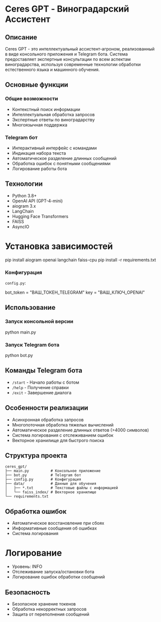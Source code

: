 # Ceres GPT - Виноградарский Ассистент

## Описание
Ceres GPT - это интеллектуальный ассистент-агроном, реализованный в виде консольного приложения и Telegram бота. Система предоставляет экспертные консультации по всем аспектам виноградарства, используя современные технологии обработки естественного языка и машинного обучения.

## Основные функции

### Общие возможности
- Контекстный поиск информации
- Интеллектуальная обработка запросов
- Экспертные ответы по виноградарству
- Многоязычная поддержка

### Telegram бот
- Интерактивный интерфейс с командами
- Индикация набора текста
- Автоматическое разделение длинных сообщений
- Обработка ошибок с понятными сообщениями
- Логирование работы бота

## Технологии
- Python 3.8+
- OpenAI API (GPT-4-mini)
- aiogram 3.x
- LangChain
- Hugging Face Transformers
- FAISS
- AsyncIO

# Установка зависимостей
pip install aiogram openai langchain faiss-cpu
pip install -r requirements.txt

### Конфигурация
`config.py`:

bot_token = "ВАШ_ТОКЕН_TELEGRAM"
key = "ВАШ_КЛЮЧ_OPENAI"

## Использование

### Запуск консольной версии
python main.py

### Запуск Telegram бота
python bot.py

## Команды Telegram бота
- `/start` - Начало работы с ботом
- `/help` - Получение справки
- `/exit` - Завершение диалога

## Особенности реализации
- Асинхронная обработка запросов
- Многопоточная обработка тяжелых вычислений
- Автоматическое разделение длинных ответов (>4000 символов)
- Система логирования с отслеживанием ошибок
- Векторное хранилище для быстрого поиска
  
## Структура проекта
```
ceres_gpt/
├── main.py          # Консольное приложение
├── bot.py           # Telegram бот
├── config.py        # Конфигурация
├── data/            # Данные для обучения
│   ├── *.txt        # Текстовые файлы с информацией
│   └── faiss_index/ # Векторное хранилище
└── requirements.txt
```

## Обработка ошибок
- Автоматическое восстановление при сбоях
- Информативные сообщения об ошибках
- Система логирования

# Логирование
- Уровень: INFO
- Отслеживание запуска/остановки бота
- Логирование ошибок обработки сообщений

## Безопасность
- Безопасное хранение токенов
- Обработка некорректных запросов
- Защита от переполнения сообщений




